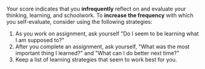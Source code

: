 Your score indicates that you **infrequently** reflect on and evaluate your thinking, learning, and schoolwork. To **increase the frequency** with which you self-evaluate, consider using the following strategies:

1.	As you work on assignment, ask yourself "Do I seem to be learning what I am supposed to?"
2.	After you complete an assignment, ask yourself, "What was the most important thing I learned?" and "What can I do better next time?"
3.  Keep a list of learning strategies that seem to work best for you.
